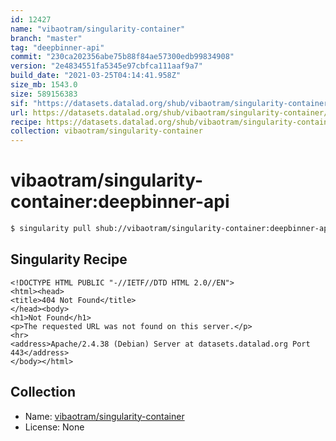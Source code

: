 ```yaml
---
id: 12427
name: "vibaotram/singularity-container"
branch: "master"
tag: "deepbinner-api"
commit: "230ca202356abe75b88f84ae57300edb99834908"
version: "2e4834551fa5345e97cbfca111aaf9a7"
build_date: "2021-03-25T04:14:41.958Z"
size_mb: 1543.0
size: 589156383
sif: "https://datasets.datalad.org/shub/vibaotram/singularity-container/deepbinner-api/2021-03-25-230ca202-2e483455/2e4834551fa5345e97cbfca111aaf9a7.sif"
url: https://datasets.datalad.org/shub/vibaotram/singularity-container/deepbinner-api/2021-03-25-230ca202-2e483455/
recipe: https://datasets.datalad.org/shub/vibaotram/singularity-container/deepbinner-api/2021-03-25-230ca202-2e483455/Singularity
collection: vibaotram/singularity-container
---
```


# vibaotram/singularity-container:deepbinner-api

```bash
$ singularity pull shub://vibaotram/singularity-container:deepbinner-api
```

## Singularity Recipe

```singularity
<!DOCTYPE HTML PUBLIC "-//IETF//DTD HTML 2.0//EN">
<html><head>
<title>404 Not Found</title>
</head><body>
<h1>Not Found</h1>
<p>The requested URL was not found on this server.</p>
<hr>
<address>Apache/2.4.38 (Debian) Server at datasets.datalad.org Port 443</address>
</body></html>
```

## Collection

 - Name: [vibaotram/singularity-container](https://github.com/vibaotram/singularity-container)
 - License: None

